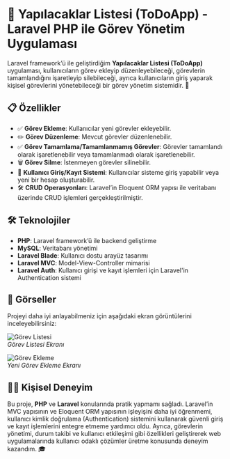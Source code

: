 # 🎯 **Yapılacaklar Listesi (ToDoApp)** - Laravel PHP ile Görev Yönetim Uygulaması

Laravel framework’ü ile geliştirdiğim **Yapılacaklar Listesi (ToDoApp)** uygulaması, kullanıcıların görev ekleyip düzenleyebileceği, görevlerin tamamlandığını işaretleyip silebileceği, ayrıca kullanıcıların giriş yaparak kişisel görevlerini yönetebileceği bir görev yönetim sistemidir. 🚀

## 📋 **Özellikler**

- ✅ **Görev Ekleme**: Kullanıcılar yeni görevler ekleyebilir.
- ✏️ **Görev Düzenleme**: Mevcut görevler düzenlenebilir.
- ✅ **Görev Tamamlama/Tamamlanmamış Görevler**: Görevler tamamlandı olarak işaretlenebilir veya tamamlanmadı olarak işaretlenebilir.
- 🗑️ **Görev Silme**: İstenmeyen görevler silinebilir.
- 👤 **Kullanıcı Giriş/Kayıt Sistemi**: Kullanıcılar sisteme giriş yapabilir veya yeni bir hesap oluşturabilir.
- 🛠️ **CRUD Operasyonları**: Laravel’in Eloquent ORM yapısı ile veritabanı üzerinde CRUD işlemleri gerçekleştirilmiştir.

## 🛠️ **Teknolojiler**

- **PHP**: Laravel framework’ü ile backend geliştirme
- **MySQL**: Veritabanı yönetimi
- **Laravel Blade**: Kullanıcı dostu arayüz tasarımı
- **Laravel MVC**: Model-View-Controller mimarisi
- **Laravel Auth**: Kullanıcı girişi ve kayıt işlemleri için Laravel'in Authentication sistemi

## 🎨 **Görseller**

Projeyi daha iyi anlayabilmeniz için aşağıdaki ekran görüntülerini inceleyebilirsiniz:

![Görev Listesi](screenshot1.png)  
*Görev Listesi Ekranı*

![Görev Ekleme](screenshot2.png)  
*Yeni Görev Ekleme Ekranı*

## 👨‍💻 **Kişisel Deneyim**

Bu proje, **PHP** ve **Laravel** konularında pratik yapmamı sağladı. Laravel’in MVC yapısının ve Eloquent ORM yapısının işleyişini daha iyi öğrenmemi, kullanıcı kimlik doğrulama (Authentication) sistemini kullanarak güvenli giriş ve kayıt işlemlerini entegre etmeme yardımcı oldu. Ayrıca, görevlerin yönetimi, durum takibi ve kullanıcı etkileşimi gibi özellikleri geliştirerek web uygulamalarında kullanıcı odaklı çözümler üretme konusunda deneyim kazandım. 🎓

